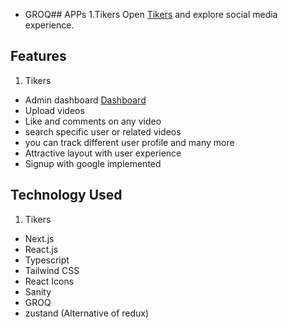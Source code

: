 
- GROQ## APPs
1.Tikers
Open [Tikers](https://tikers.vercel.app/) and explore social media experience.

## Features
1. Tikers
- Admin dashboard [Dashboard](https://tikers-admin-dashboard.sanity.studio/)
- Upload videos
- Like and comments on any video
- search specific user or related videos
- you can track different user profile and many more
- Attractive layout with user experience
- Signup with google implemented

## Technology Used
1. Tikers
- Next.js
 - React.js
- Typescript
- Tailwind CSS
- React Icons
- Sanity
- GROQ
- zustand (Alternative of redux)